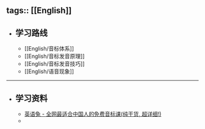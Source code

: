 tags:: [[English]]
---

- ## 学习路线
	- [[English/音标体系]]
	- [[English/音标发音原理]]
	- [[English/音标发音技巧]]
	- [[English/语音现象]]
- ---
- ## 学习资料
	- [英语兔 - 全网最适合中国人的免费音标课(纯干货, 超详细!)](https://www.bilibili.com/video/BV1iV411z7Nj?p=1&vd_source=f1fbb083ddef12dcff3388779faac201)
	-